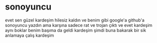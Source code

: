 # sonoyuncu
evet sen güzel kardeşim hilesiz kaldın ve benim gibi google'a github'a sonoyuncu yazdın ama karşına sadece rat ve trojan çıktı ve evet kardeşim aynı boklar benim başıma da geldi kardeşim şimdi buna bakarak bir sik anlamaya çalış kardeşim
